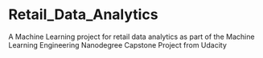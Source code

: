 # Retail_Data_Analytics
A Machine Learning project for retail data analytics as part of the Machine Learning Engineering Nanodegree Capstone Project from Udacity
